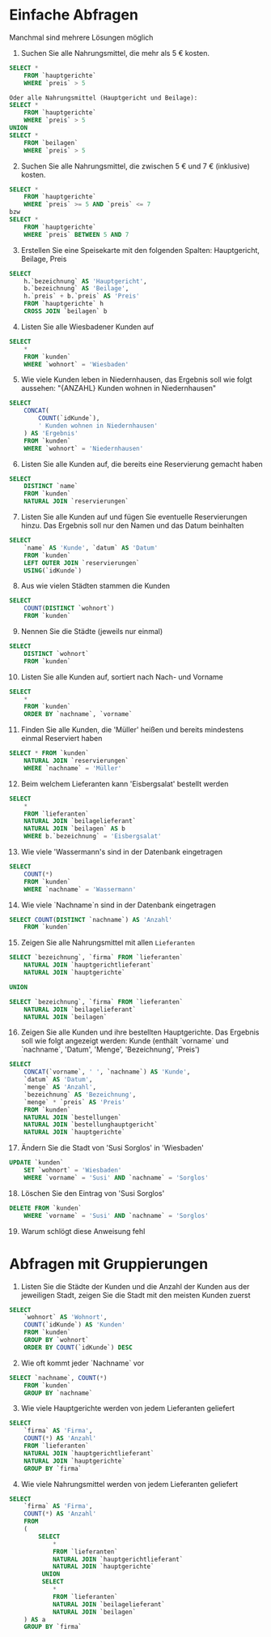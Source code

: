 # Einfache Abfragen
Manchmal sind mehrere Lösungen möglich
1. Suchen Sie alle Nahrungsmittel, die mehr als 5 € kosten.
```SQL
SELECT *
    FROM `hauptgerichte`
    WHERE `preis` > 5

Oder alle Nahrungsmittel (Hauptgericht und Beilage):
SELECT *
    FROM `hauptgerichte`
    WHERE `preis` > 5
UNION
SELECT *
    FROM `beilagen`
    WHERE `preis` > 5
```

2. Suchen Sie alle Nahrungsmittel, die zwischen 5 € und 7 € (inklusive) kosten.
```SQL
SELECT *
    FROM `hauptgerichte`
    WHERE `preis` >= 5 AND `preis` <= 7
bzw
SELECT *
    FROM `hauptgerichte`
    WHERE `preis` BETWEEN 5 AND 7
```

3. Erstellen Sie eine Speisekarte mit den folgenden Spalten: Hauptgericht, Beilage, Preis
```SQL
SELECT
    h.`bezeichnung` AS 'Hauptgericht',
    b.`bezeichnung` AS 'Beilage',
    h.`preis` + b.`preis` AS 'Preis'
    FROM `hauptgerichte` h
    CROSS JOIN `beilagen` b
```

4. Listen Sie alle Wiesbadener Kunden auf
```SQL
SELECT
    *
    FROM `kunden`
    WHERE `wohnort` = 'Wiesbaden'
```

5. Wie viele Kunden leben in Niedernhausen, das Ergebnis soll wie folgt aussehen: "{ANZAHL} Kunden wohnen in Niedernhausen"
```SQL
SELECT
    CONCAT(
        COUNT(`idKunde`),
        ' Kunden wohnen in Niedernhausen'
    ) AS 'Ergebnis'
    FROM `kunden`
    WHERE `wohnort` = 'Niedernhausen'
```

6. Listen Sie alle Kunden auf, die bereits eine Reservierung gemacht haben
```SQL
SELECT
    DISTINCT `name`
    FROM `kunden`
    NATURAL JOIN `reservierungen`
```

7. Listen Sie alle Kunden auf und fügen Sie eventuelle Reservierungen hinzu. Das Ergebnis soll nur den Namen und das Datum beinhalten
```SQL
SELECT
    `name` AS 'Kunde', `datum` AS 'Datum'
    FROM `kunden`
    LEFT OUTER JOIN `reservierungen`
    USING(`idKunde`)
```

8. Aus wie vielen Städten stammen die Kunden
```SQL
SELECT
    COUNT(DISTINCT `wohnort`)
    FROM `kunden`
```

9. Nennen Sie die Städte (jeweils nur einmal)
```SQL
SELECT
    DISTINCT `wohnort`
    FROM `kunden`
```

10. Listen Sie alle Kunden auf, sortiert nach Nach- und Vorname
```SQL
SELECT
    *
    FROM `kunden`
    ORDER BY `nachname`, `vorname`
```

11. Finden Sie alle Kunden, die 'Müller' heißen und bereits mindestens einmal Reserviert haben
```SQL
SELECT * FROM `kunden`
	NATURAL JOIN `reservierungen`
    WHERE `nachname` = 'Müller'
```

12. Beim welchem Lieferanten kann 'Eisbergsalat' bestellt werden
```SQL
SELECT
	*
    FROM `lieferanten`
    NATURAL JOIN `beilagelieferant`
    NATURAL JOIN `beilagen` AS b
    WHERE b.`bezeichnung` = 'Eisbergsalat'
```

13. Wie viele \'Wassermann\'s sind in der Datenbank eingetragen
```SQL
SELECT
    COUNT(*)
    FROM `kunden`
    WHERE `nachname` = 'Wassermann'
```
14. Wie viele \`Nachname\`n sind in der Datenbank eingetragen
```SQL
SELECT COUNT(DISTINCT `nachname`) AS 'Anzahl'
	FROM `kunden`
```

15. Zeigen Sie alle Nahrungsmittel mit allen `Lieferanten`
```SQL
SELECT `bezeichnung`, `firma` FROM `lieferanten`
	NATURAL JOIN `hauptgerichtlieferant`
    NATURAL JOIN `hauptgerichte`

UNION

SELECT `bezeichnung`, `firma` FROM `lieferanten`
	NATURAL JOIN `beilagelieferant`
    NATURAL JOIN `beilagen`
```

16. Zeigen Sie alle Kunden und ihre bestellten Hauptgerichte. Das Ergebnis soll wie folgt angezeigt werden:
Kunde (enthält \`vorname\` und \`nachname\`, 'Datum', 'Menge', 'Bezeichnung', 'Preis')
```SQL
SELECT
	CONCAT(`vorname`, ' ', `nachname`) AS 'Kunde',
    `datum` AS 'Datum',
    `menge` AS 'Anzahl',
    `bezeichnung` AS 'Bezeichnung',
    `menge` * `preis` AS 'Preis'
    FROM `kunden`
    NATURAL JOIN `bestellungen`
    NATURAL JOIN `bestellunghauptgericht`
    NATURAL JOIN `hauptgerichte`
```

17. Ändern Sie die Stadt von 'Susi Sorglos' in 'Wiesbaden'
```SQL
UPDATE `kunden`
    SET `wohnort` = 'Wiesbaden'
    WHERE `vorname` = 'Susi' AND `nachname` = 'Sorglos'
```

18. Löschen Sie den Eintrag von 'Susi Sorglos'
```SQL
DELETE FROM `kunden`
    WHERE `vorname` = 'Susi' AND `nachname` = 'Sorglos'
```
19. Warum schlögt diese Anweisung fehl

# Abfragen mit Gruppierungen
1. Listen Sie die Städte der Kunden und die Anzahl der Kunden aus der jeweiligen Stadt, zeigen Sie die Stadt mit den meisten Kunden zuerst
```SQL
SELECT
    `wohnort` AS 'Wohnort',
    COUNT(`idKunde`) AS 'Kunden'
    FROM `kunden`
    GROUP BY `wohnort`
    ORDER BY COUNT(`idKunde`) DESC
```

2. Wie oft kommt jeder \`Nachname\` vor
```SQL
SELECT `nachname`, COUNT(*)
	FROM `kunden`
	GROUP BY `nachname`
```

3. Wie viele Hauptgerichte werden von jedem Lieferanten geliefert
```SQL
SELECT
    `firma` AS 'Firma',
    COUNT(*) AS 'Anzahl'
    FROM `lieferanten`
    NATURAL JOIN `hauptgerichtlieferant`
    NATURAL JOIN `hauptgerichte`
    GROUP BY `firma`
```

4. Wie viele Nahrungsmittel werden von jedem Lieferanten geliefert
```SQL
SELECT
	`firma` AS 'Firma',
    COUNT(*) AS 'Anzahl'
    FROM
    (
        SELECT
            *
            FROM `lieferanten`
            NATURAL JOIN `hauptgerichtlieferant`
            NATURAL JOIN `hauptgerichte`
         UNION
         SELECT
            *
            FROM `lieferanten`
            NATURAL JOIN `beilagelieferant`
            NATURAL JOIN `beilagen`
    ) AS a
	GROUP BY `firma`
```
